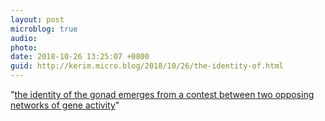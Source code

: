 ```yaml
---
layout: post
microblog: true
audio: 
photo: 
date: 2018-10-26 13:25:07 +0800
guid: http://kerim.micro.blog/2018/10/26/the-identity-of.html
---
```

"[the identity of the gonad emerges from a contest between two opposing networks of gene activity](https://www.scientificamerican.com/article/sex-redefined-the-idea-of-2-sexes-is-overly-simplistic1/)"
